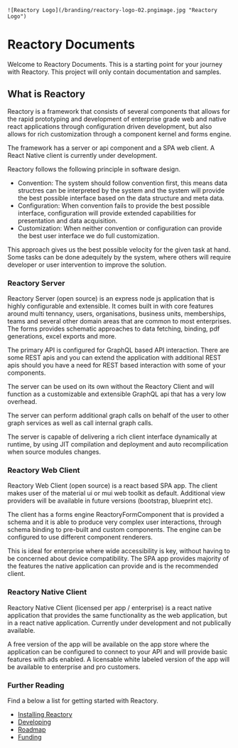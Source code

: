 	![Reactory Logo](/branding/reactory-logo-02.pngimage.jpg "Reactory Logo")
# Reactory Documents
Welcome to Reactory Documents. This is a starting point for your journey with Reactory. This project will only contain documentation and samples.

## What is Reactory
Reactory is a framework that consists of several components that allows for the rapid prototyping and development of enterprise grade web and native react applications through configuration driven development, but also allows for rich customization through a component kernel and forms engine.

The framework has a server or api component and a SPA web client.  A React Native client is currently under development.

Reactory follows the following principle in software design.
- Convention: The system should follow convention first, this means data structres can be interpreted by the system and the system will provide the best possible interface based on the data structure and meta data.
- Configuration: When convention fails to provide the best possible interface, configuration will provide extended capabilities for presentation and data acquisition.
- Customization: When neither convention or configuration can provide the best user interface we do full customization. 

This approach gives us the best possible velocity for the given task at hand. Some tasks can be done adequitely by the system, where others will require developer or user intervention to improve the solution.

### Reactory Server
Reactory Server (open source) is an express node js application that is highly configurable and extensible.  It comes built in with core features around multi tennancy, users, organisations, business units, memberships, teams and several other domain areas that are common to most enterprises. The forms provides schematic approaches to data fetching, binding, pdf generations, excel exports and more.

The primary API is configured for GraphQL based API interaction. There are some REST apis and you can extend the application with additional REST apis should you have a need for REST based interaction with some of your components.

The server can be used on its own without the Reactory Client and will function as a customizable and extensible GraphQL api that has a very low overhead.

The server can perform additional graph calls on behalf of the user to other graph services as well as call internal graph calls.

The server is capable of delivering a rich client interface dynamically at runtime, by using JIT compilation and deployment and auto recompilication when source modules changes.

### Reactory Web Client
Reactory Web Client (open source) is a react based SPA app. The client makes user of the material ui or mui web toolkit as default.  Additional view providers will be available in future versions (bootstrap, blueprint etc).

The client has a forms engine ReactoryFormComponent that is provided a schema and it is able to produce very complex user interactions, through schema binding to pre-built and custom components. The engine can be configured to use different component renderers.

This is ideal for enterprise where wide accessibility is key, without having to be concerned about device compatibility.  The SPA app provides majority of the features the native application can provide and is the recommended client.

### Reactory Native Client
Reactory Native Client (licensed per app / enterprise) is a react native application that provides the same functionality as the web application, but in a react native application. Currently under development and not publically available. 

A free version of the app will be available on the app store where the application can be configured to connect to your API and will provide basic features with ads enabled. A licensable white labeled version of the app will be available to enterprise and pro customers.

### Further Reading
Find a below a list for getting started with Reactory.

* [Installing Reactory](install.md)
* [Developing](development/index.md)
* [Roadmap](roadmap/overview.md)
* [Funding](funding/overview.md)
